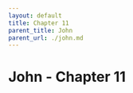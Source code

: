 ```yaml
---
layout: default
title: Chapter 11
parent_title: John
parent_url: ./john.md
---
```


# John - Chapter 11
